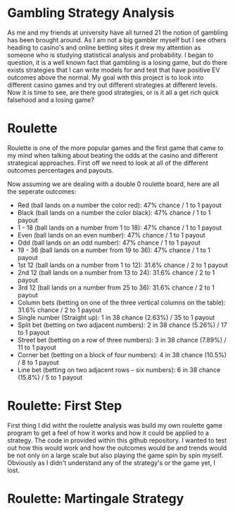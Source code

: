 # Gambling Strategy Analysis
As me and my friends at university have all turned 21 the notion of gambling has been brought around. As I am not a big gambler myself but I see others heading to casino's and online betting sites it drew my attention as someone who is studying statistical analysis and probability. I began to question, it is a well known fact that gambling is a losing game, but do there exists strategies that I can write models for and test that have positive EV outcomes above the normal. My goal with this project is to look into different casino games and try out different strategies at different levels. Now it is time to see, are there good strategies, or is it all a get rich quick falsehood and a losing game?

# Roulette
Roulette is one of the more popular games and the first game that came to my mind when talking about beating the odds at the casino and different strategical approaches. First off we need to look at all of the different outcomes percentages and payouts. 

Now assuming we are dealing with a double 0 roulette board, here are all the seperate outcomes:

- Red (ball lands on a number the color red): 47% chance / 1 to 1 payout
- Black (ball lands on a number the color black): 47% chance / 1 to 1 payout
- 1 - 18 (ball lands on a number from 1 to 18): 47% chance / 1 to 1 payout
- Even (ball lands on an even number): 47% chance / 1 to 1 payout
- Odd (ball lands on an odd number): 47% chance / 1 to 1 payout
- 19 - 36 (ball lands on a number from 19 to 36): 47% chance / 1 to 1 payout
- 1st 12 (ball lands on a number from 1 to 12): 31.6% chance / 2 to 1 payout
- 2nd 12 (ball lands on a number from 13 to 24): 31.6% chance / 2 to 1 payout
- 3rd 12 (ball lands on a number from 25 to 36): 31.6% chance / 2 to 1 payout
- Column bets (betting on one of the three vertical columns on the table): 31.6% chance / 2 to 1 payout
- Single number (Straight up): 1 in 38 chance (2.63%) / 35 to 1 payout
- Split bet (betting on two adjacent numbers): 2 in 38 chance (5.26%) / 17 to 1 payout
- Street bet (betting on a row of three numbers): 3 in 38 chance (7.89%) / 11 to 1 payout
- Corner bet (betting on a block of four numbers): 4 in 38 chance (10.5%) / 8 to 1 payout
- Line bet (betting on two adjacent rows – six numbers): 6 in 38 chance (15.8%) / 5 to 1 payout

# Roulette: First Step

First thing I did witht the roulette analysis was build my own roulette game program to get a feel of how it works and how it could be applied to a strategy. The code in provided within this github repository. I wanted to test out how this would work and how the outcomes would be and trends would be not only on a large scale but also playing the game spin by spin myself. Obviously as I didn't understand any of the strategy's or the game yet, I lost. 

# Roulette: Martingale Strategy






